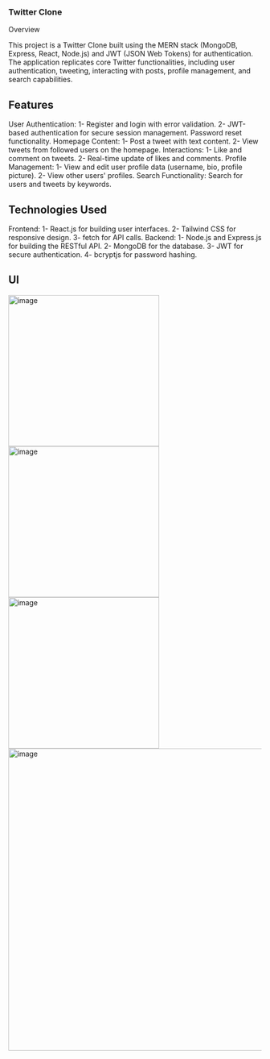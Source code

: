 ### Twitter Clone

Overview

This project is a Twitter Clone built using the MERN stack (MongoDB, Express, React, Node.js) and JWT (JSON Web Tokens) for authentication.
The application replicates core Twitter functionalities, including user authentication, tweeting, interacting with posts,
profile management, and search capabilities.

## Features

User Authentication:
1- Register and login with error validation.
2- JWT-based authentication for secure session management.
Password reset functionality.
Homepage Content:
1- Post a tweet with text content.
2- View tweets from followed users on the homepage.
Interactions:
1- Like and comment on tweets.
2- Real-time update of likes and comments.
Profile Management:
1- View and edit user profile data (username, bio, profile picture).
2- View other users' profiles.
Search Functionality:
Search for users and tweets by keywords.

## Technologies Used

Frontend:
1- React.js for building user interfaces.
2- Tailwind CSS for responsive design.
3- fetch for API calls.
Backend:
1- Node.js and Express.js for building the RESTful API.
2- MongoDB for the database.
3- JWT for secure authentication.
4- bcryptjs for password hashing.


## UI
<img src="https://github.com/user-attachments/assets/86daffac-d136-4a0a-9d3d-8732980556b0" alt="image" width="300" hieght="500">
<img src="https://github.com/user-attachments/assets/ed40af01-3f9c-4943-922a-ce752b6b19ec" alt="image" width="300">
<img src="https://github.com/user-attachments/assets/a1f84e5f-c048-4eb5-86d6-dcc71a4708d3" alt="image" width="300">
<img src="https://github.com/user-attachments/assets/df6197ff-533b-48db-94bb-d067f28d538a" alt="image" width="600">









